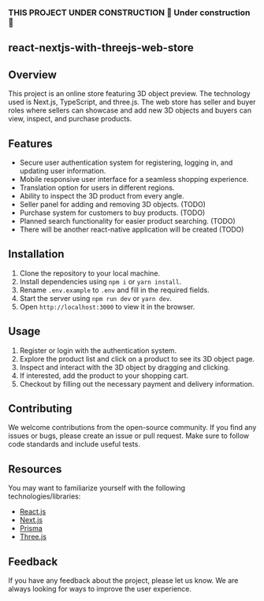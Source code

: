 ### THIS PROJECT UNDER CONSTRUCTION :construction: Under construction :construction:

## react-nextjs-with-threejs-web-store

## Overview

This project is an online store featuring 3D object preview. The technology used is Next.js, TypeScript, and three.js. The web store has seller and buyer roles where sellers can showcase and add new 3D objects and buyers can view, inspect, and purchase products.

## Features

- Secure user authentication system for registering, logging in, and updating user information.
- Mobile responsive user interface for a seamless shopping experience.
- Translation option for users in different regions.
- Ability to inspect the 3D product from every angle.
- Seller panel for adding and removing 3D objects. (TODO)
- Purchase system for customers to buy products. (TODO)
- Planned search functionality for easier product searching. (TODO)
- There will be another react-native application will be created (TODO)

## Installation

1. Clone the repository to your local machine.
2. Install dependencies using `npm i` or `yarn install`.
3. Rename `.env.example` to `.env` and fill in the required fields.
4. Start the server using `npm run dev` or `yarn dev`.
5. Open `http://localhost:3000` to view it in the browser.

## Usage

1. Register or login with the authentication system.
2. Explore the product list and click on a product to see its 3D object page.
3. Inspect and interact with the 3D object by dragging and clicking.
4. If interested, add the product to your shopping cart.
5. Checkout by filling out the necessary payment and delivery information.

## Contributing

We welcome contributions from the open-source community. If you find any issues or bugs, please create an issue or pull request. Make sure to follow code standards and include useful tests.

## Resources

You may want to familiarize yourself with the following technologies/libraries:

- [React.js](https://reactjs.org/)
- [Next.js](https://nextjs.org/)
- [Prisma](https://www.prisma.io/)
- [Three.js](https://threejs.org/)

## Feedback

If you have any feedback about the project, please let us know. We are always looking for ways to improve the user experience.

